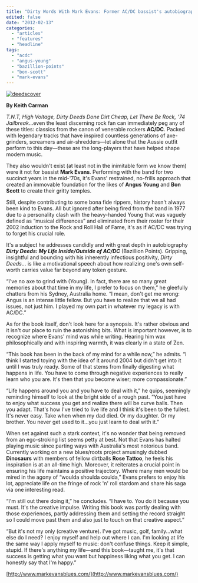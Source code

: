 ```yaml
---
title: "Dirty Words With Mark Evans: Former AC/DC bassist's autobiography speaks on life inside the superstar act"
edited: false
date: "2012-02-13"
categories:
  - "articles"
  - "features"
  - "headline"
tags:
  - "acdc"
  - "angus-young"
  - "bazillion-points"
  - "bon-scott"
  - "mark-evans"
---
```


[![](http://www.hellbound.ca/wp-content/uploads/2012/02/deedscover.jpg "deedscover")](http://www.hellbound.ca/wp-content/uploads/2012/02/deedscover.jpg)

**By Keith Carman**

_T.N.T, High Voltage, Dirty Deeds Done Dirt Cheap, Let There Be Rock, '74 Jailbreak_...even the least discerning rock fan can immediately peg any of these titles: classics from the canon of venerable rockers **AC/DC**. Packed with legendary tracks that have inspired countless generations of axe-grinders, screamers and air-shredders—let alone that the Aussie outfit perform to this day—these are the long-players that have helped shape modern music.

They also wouldn't exist (at least not in the inimitable form we know them) were it not for bassist **Mark Evans**. Performing with the band for two succinct years in the mid-'70s, it's Evans' restrained, no-frills approach that created an immovable foundation for the likes of **Angus Young** and **Bon Scott** to create their gritty temples.

Still, despite contributing to some bona fide rippers, history hasn't always been kind to Evans. All but ignored after being fired from the band in 1977 due to a personality clash with the heavy-handed Young that was vaguely defined as “musical differences” and eliminated from their roster for their 2002 induction to the Rock and Roll Hall of Fame, it's as if AC/DC was trying to forget his crucial role.

It's a subject he addresses candidly and with great depth in autobiography _**Dirty Deeds: My Life Inside/Outside of AC/DC**_ (Bazillion Points). Gripping, insightful and bounding with his inherently infectious positivity, _Dirty Deeds..._ is like a motivational speech about how realizing one's own self-worth carries value far beyond any token gesture.

“I've no axe to grind with (Young). In fact, there are so many great memories about that time in my life, I prefer to focus on them,” he gleefully chatters from his Sydney, Australia home. “I mean, don't get me wrong: Angus is an intense little fellow. But you have to realize that we all had issues, not just him. I played my own part in whatever my legacy is with AC/DC.”

As for the book itself, don't look here for a synopsis. It's rather obvious and it isn't our place to ruin the astonishing bits. What is important however, is to recognize where Evans' mind was while writing. Hearing him wax philosophically and with inspiring warmth, it was clearly in a state of Zen.

“This book has been in the back of my mind for a while now,” he admits. “I think I started toying with the idea of it around 2004 but didn't get into it until I was truly ready. Some of that stems from finally digesting what happens in life. You have to come through negative experiences to really learn who you are. It's then that you become wiser; more compassionate.”

“Life happens around you and you have to deal with it,” he quips, seemingly reminding himself to look at the bright side of a rough past. “You just have to enjoy what success you get and realize there will be curve balls. Then you adapt. That's how I've tried to live life and I think it's been to the fullest. It's never easy. Take when when my dad died. Or my daughter. Or my brother. You never get used to it...you just learn to deal with it.”

When set against such a stark context, it's no wonder that being removed from an ego-stroking list seems petty at best. Not that Evans has halted playing music since parting ways with Australia's most notorious band. Currently working on a new blues/roots project amusingly dubbed **Dinosaurs** with members of fellow dirtballs **Rose Tattoo**, he feels his inspiration is at an all-time high. Moreover, it reiterates a crucial point in ensuring his life maintains a positive trajectory. Where many men would be mired in the agony of “woulda shoulda coulda,” Evans prefers to enjoy his lot, appreciate life on the fringe of rock 'n' roll stardom and share his saga via one interesting read.

“I'm still out there doing it,” he concludes. “I have to. You do it because you must. It's the creative impulse. Writing this book was partly dealing with those experiences, partly addressing them and setting the record straight so I could move past them and also just to touch on that creative aspect.”

“But it's not my only (creative venture). I've got music, golf, family...what else do I need? I enjoy myself and help out where I can. I'm looking at life the same way I apply myself to music: don't confuse things. Keep it simple, stupid. If there's anything my life—and this book—taught me, it's that success is getting what you want but happiness liking what you get. I can honestly say that I'm happy.”

[http://www.markevansblues.com/](http://www.markevansblues.com/)
